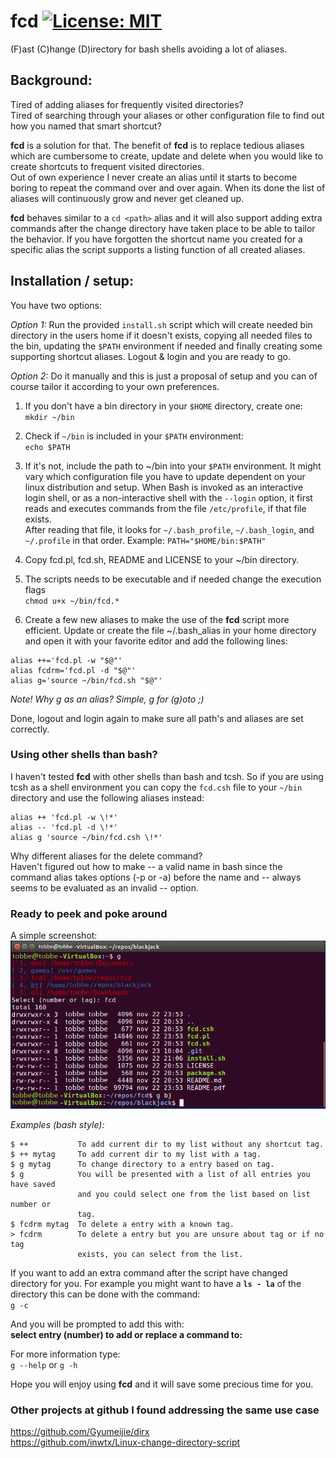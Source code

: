 # fcd [![License: MIT](https://img.shields.io/badge/License-MIT-blue.svg)](https://opensource.org/licenses/MIT)
(F)ast (C)hange (D)irectory for bash shells avoiding a lot of aliases.

## Background:  
Tired of adding aliases for frequently visited directories?  
Tired of searching through your aliases or other configuration file to find 
out how you named that smart shortcut?  

**fcd** is a solution for that. The benefit of **fcd** is to replace tedious
aliases which are cumbersome to create, update and delete when you would like
to create shortcuts to frequent visited directories.  
Out of own experience I never create an alias until it starts to become boring
to repeat the command over and over again. When its done the list of aliases
will continuously grow and never get cleaned up.  

**fcd** behaves similar to a `cd <path>` alias and it will also support adding
extra commands after the change directory have taken place to be able to tailor
the behavior. If you have forgotten the shortcut name you created for a
specific alias the script supports a listing function of all created aliases.  

## Installation / setup:

You have two options:  

*Option 1:* Run the provided `install.sh` script which will create needed bin
directory in the users home if it doesn't exists, copying all needed files to
the bin, updating the `$PATH` environment if needed and finally creating some
supporting shortcut aliases. Logout & login and you are ready to go.  

*Option 2:* Do it manually and this is just a proposal of setup and you can
of course tailor it according to your own preferences.  

1) If you don't have a bin directory in your `$HOME` directory, create one:  
`mkdir ~/bin`

2) Check if `~/bin` is included in your `$PATH` environment:  
`echo $PATH`

3) If it's not, include the path to ~/bin into your `$PATH` environment. It
might vary which configuration file you have to update dependent on your
linux distribution and setup. When Bash is invoked as an interactive login
shell, or as a non-interactive shell with the `--login` option, it first reads
and executes commands from the file `/etc/profile`, if that file exists.  
After reading that file, it looks for `~/.bash_profile`, `~/.bash_login`, and
`~/.profile` in that order. Example: `PATH="$HOME/bin:$PATH"`

4) Copy fcd.pl, fcd.sh, README and LICENSE to your ~/bin directory.

5) The scripts needs to be executable and if needed change the execution flags  
`chmod u+x ~/bin/fcd.*`

6) Create a few new aliases to make the use of the **fcd** script more 
efficient. Update or create the file ~/.bash_alias in your home directory and 
open it with your favorite editor and add the following lines:  
```
alias ++='fcd.pl -w "$@"'
alias fcdrm='fcd.pl -d "$@"'
alias g='source ~/bin/fcd.sh "$@"'
```
*Note! Why g as an alias? Simple, g for (g)oto ;)*

Done, logout and login again to make sure all path's and aliases are set 
correctly.

### Using other shells than bash?
I haven't tested **fcd** with other shells than bash and tcsh. So if you are 
using tcsh as a shell environment you can copy the `fcd.csh` file to your 
`~/bin` directory and use the following aliases instead:  
```
alias ++ 'fcd.pl -w \!*'
alias -- 'fcd.pl -d \!*'  
alias g 'source ~/bin/fcd.csh \!*'  
```

Why different aliases for the delete command?  
Haven't figured out how to make -- a valid name in bash since the command 
alias takes options (-p or -a) before the name and -- always seems to be 
evaluated as an invalid -- option.

### Ready to peek and poke around

A simple screenshot:  
![](./screenshot.png)

*Examples (bash style):*  
```
$ ++           To add current dir to my list without any shortcut tag.
$ ++ mytag     To add current dir to my list with a tag.
$ g mytag      To change directory to a entry based on tag.
$ g            You will be presented with a list of all entries you have saved
               and you could select one from the list based on list number or
               tag.
$ fcdrm mytag  To delete a entry with a known tag.
> fcdrm        To delete a entry but you are unsure about tag or if no tag
               exists, you can select from the list.

```			   
If you want to add an extra command after the script have changed directory 
for you. For example you might want to have a **`ls - la`** of the directory 
this can be done with the command:  
`g -c`

And you will be prompted to add this with:  
**select entry (number) to add or replace a command to:**  

For more information type:  
`g --help` or `g -h`

Hope you will enjoy using **fcd** and it will save some precious time for you.  

### Other projects at github I found addressing the same use case 

https://github.com/Gyumeijie/dirx  
https://github.com/inwtx/Linux-change-directory-script
